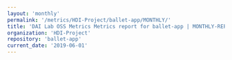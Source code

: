 ```yaml
---
layout: 'monthly'
permalink: '/metrics/HDI-Project/ballet-app/MONTHLY/'
title: 'DAI Lab OSS Metrics Metrics report for ballet-app | MONTHLY-REPORT-2019-06-01'
organization: 'HDI-Project'
repository: 'ballet-app'
current_date: '2019-06-01'
---
```

